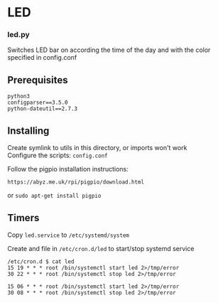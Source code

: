 # LED

### led.py
Switches LED bar on according the time of the day and
with the color specified in config.conf

## Prerequisites
```
python3  
configparser==3.5.0  
python-dateutil==2.7.3  
```
## Installing

Create symlink to utils in this directory, or imports won't work  
Configure the scripts: `config.conf`

Follow the pigpio installation instructions:
```
https://abyz.me.uk/rpi/pigpio/download.html
```
or
`sudo apt-get install pigpio`

  ## Timers

Copy `led.service` to `/etc/systemd/system`  

Create and file in `/etc/cron.d/led` to start/stop systemd service  
```
/etc/cron.d $ cat led  
15 19 * * * root /bin/systemctl start led 2>/tmp/error  
30 22 * * * root /bin/systemctl stop led 2>/tmp/error

15 06 * * * root /bin/systemctl start led 2>/tmp/error  
30 08 * * * root /bin/systemctl stop led 2>/tmp/error
```
